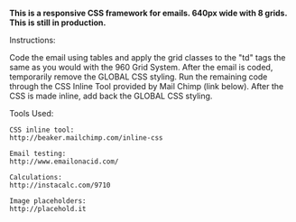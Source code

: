 **This is a responsive CSS framework for emails. 640px wide with 8 grids. This is still in production.**

Instructions:

Code the email using tables and apply the grid classes to the "td" tags the same as you would with the 960 Grid System. After the email is coded, temporarily remove the GLOBAL CSS styling. Run the remaining code through the CSS Inline Tool provided by Mail Chimp (link below). After the CSS is made inline, add back the GLOBAL CSS styling.
	

Tools Used:

	CSS inline tool:
	http://beaker.mailchimp.com/inline-css

	Email testing:
	http://www.emailonacid.com/

	Calculations:
	http://instacalc.com/9710

	Image placeholders:
	http://placehold.it

